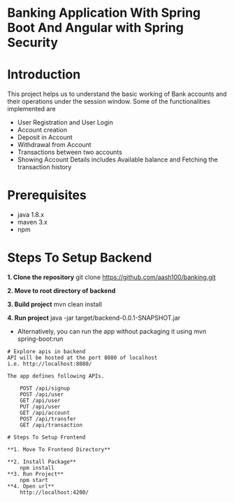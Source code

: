 # Banking Application With Spring Boot And Angular with Spring Security

# Introduction

This project helps us to understand the basic working of Bank accounts and their operations under the session window. Some of the functionalities implemented are
- User Registration and User Login
- Account creation
- Deposit in Account
- Withdrawal from Account
- Transactions between two accounts
- Showing Account Details includes Available balance and Fetching the transaction history

# Prerequisites
- java 1.8.x
- maven 3.x
- npm

# Steps To Setup Backend

**1. Clone the repository**
    git clone https://github.com/aash100/banking.git

**2. Move to root directory of backend**

**3. Build project**
    mvn clean install

**4. Run project** 
    java -jar target/backend-0.0.1-SNAPSHOT.jar
-   Alternatively, you can run the app without packaging it using 
    mvn spring-boot:run
```
# Explore apis in backend
API will be hosted at the port 8080 of localhost
i.e. http://localhost:8080/

The app defines following APIs. 
 
    POST /api/signup   
    POST /api/user
    GET /api/user
    PUT /api/user
    GET /api/account
    POST /api/transfer
    GET /api/transaction      

# Steps To Setup Frontend

**1. Move To Frontend Directory**

**2. Install Package**
    npm install
**3. Run Project**
    npm start
**4. Open url**
    http://localhost:4200/
